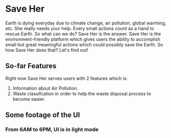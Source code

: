 # Save Her 

Earth is dying everyday due to climate change, air pollution, global warming, etc. She really needs your help. Every small actions count as a hand to rescue Earth. So what can we do? Save Her is the answer. Save Her is the environment-friendly platform which gives users the ability to accomplish small but great meaningful actions which could possibly save the Earth. So how Save Her does that? Let's find out!

## So-far Features

Right now Save Her serves users with 2 features which is:
1. Information about Air Pollution.
2. Waste classifcation in order to help the waste disposal process to become easier.

## Some footage of the UI

### From 6AM to 6PM, UI is in light mode
